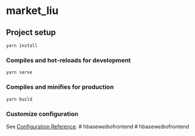 # market_liu

## Project setup
```
yarn install
```

### Compiles and hot-reloads for development
```
yarn serve
```

### Compiles and minifies for production
```
yarn build
```

### Customize configuration
See [Configuration Reference](https://cli.vuejs.org/config/).
#   h b a s e _ w e i b o _ f r o n t e n d  
 #   h b a s e _ w e i b o _ f r o n t e n d  
 